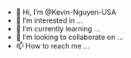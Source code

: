 - 👋 Hi, I’m @Kevin-Nguyen-USA
- 👀 I’m interested in ...
- 🌱 I’m currently learning ...
- 💞️ I’m looking to collaborate on ...
- 📫 How to reach me ...

<!---
Kevin-Nguyen-USA/Kevin-Nguyen-USA is a ✨ special ✨ repository because its `README.md` (this file) appears on your GitHub profile.
You can click the Preview link to take a look at your changes.
--->
